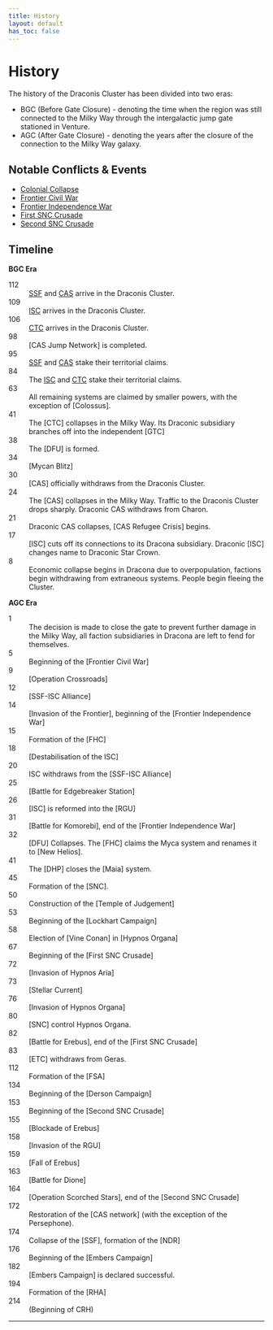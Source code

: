 ```yaml
---
title: History
layout: default
has_toc: false
---
```


# History
The history of the Draconis Cluster has been divided into two eras:
* BGC (Before Gate Closure) - denoting the time when the region was still connected to the Milky Way through the intergalactic jump gate stationed in Venture.
* AGC (After Gate Closure) - denoting the years after the closure of the connection to the Milky Way galaxy.

## Notable Conflicts & Events
* [Colonial Collapse](./events/colonial_collapse.html)
* [Frontier Civil War](./conflicts/frontier_civil_war.html)
* [Frontier Independence War](./conflicts/frontier_independence_war.html)
* [First SNC Crusade](./conflicts/first_snc_crusade.html)
* [Second SNC Crusade](./conflicts/second_snc_crusade.html)

## Timeline
**BGC Era**
<dl>
    <dt>112</dt><dd><a href="../factions/ssf.html">SSF</a> and <a href="../factions/cas.html">CAS</a> arrive in the Draconis Cluster.</dd>
    <dt>109</dt><dd><a href="../factions/isc.html">ISC</a> arrives in the Draconis Cluster.</dd>
    <dt>106</dt><dd><a href="../factions/ctc.html">CTC</a> arrives in the Draconis Cluster.</dd>
    <dt>98</dt><dd>[CAS Jump Network] is completed.</dd>
    <dt>95</dt><dd><a href="../factions/ssf.html">SSF</a> and <a href="../factions/cas.html">CAS</a> stake their territorial claims.</dd>
    <dt>84</dt><dd>The <a href="../factions/isc.html">ISC</a> and <a href="../factions/ctc.html">CTC</a> stake their territorial claims.</dd>
    <dt>63</dt><dd>All remaining systems are claimed by smaller powers, with the exception of [Colossus].</dd>
    <dt>41</dt><dd>The [CTC] collapses in the Milky Way. Its Draconic subsidiary branches off into the independent [GTC]</dd>
    <dt>38</dt><dd>The [DFU] is formed.</dd>
    <dt>34</dt><dd>[Mycan Blitz]</dd>
    <dt>30</dt><dd>[CAS] officially withdraws from the Draconis Cluster.</dd>
    <dt>24</dt><dd>The [CAS] collapses in the Milky Way. Traffic to the Draconis Cluster drops sharply. Draconic CAS withdraws from Charon.</dd>
    <dt>21</dt><dd>Draconic CAS collapses, [CAS Refugee Crisis] begins.</dd>
    <dt>17</dt><dd>[ISC] cuts off its connections to its Dracona subsidiary. Draconic [ISC] changes name to Draconic Star Crown.</dd>
    <dt>8</dt><dd>Economic collapse begins in Dracona due to overpopulation, factions begin withdrawing from extraneous systems. People begin fleeing the Cluster.</dd>
</dl>

**AGC Era**
<dl>
    <dt>1</dt><dd>The decision is made to close the gate to prevent further damage in the Milky Way, all faction subsidiaries in Dracona are left to fend for themselves.</dd>
    <dt>5</dt><dd>Beginning of the [Frontier Civil War]</dd>
    <dt>9</dt><dd>[Operation Crossroads]</dd>
    <dt>12</dt><dd>[SSF-ISC Alliance]</dd>
    <dt>14</dt><dd>[Invasion of the Frontier], beginning of the [Frontier Independence War]</dd>
    <dt>15</dt><dd>Formation of the [FHC]</dd>
    <dt>18</dt><dd>[Destabilisation of the ISC]</dd>
    <dt>20</dt><dd>ISC withdraws from the [SSF-ISC Alliance]</dd>
    <dt>25</dt><dd>[Battle for Edgebreaker Station]</dd>
    <dt>26</dt><dd>[ISC] is reformed into the [RGU]</dd>
    <dt>31</dt><dd>[Battle for Komorebi], end of the [Frontier Independence War]</dd>
    <dt>32</dt><dd>[DFU] Collapses. The [FHC] claims the Myca system and renames it to [New Helios].</dd>
    <dt>41</dt><dd>The [DHP] closes the [Maia] system.</dd>
    <dt>45</dt><dd>Formation of the [SNC].</dd>
    <dt>50</dt><dd>Construction of the [Temple of Judgement]</dd>
    <dt>53</dt><dd>Beginning of the [Lockhart Campaign]</dd>
    <dt>58</dt><dd>Election of [Vine Conan] in [Hypnos Organa]</dd>
    <dt>67</dt><dd>Beginning of the [First SNC Crusade]</dd>
    <dt>72</dt><dd>[Invasion of Hypnos Aria]</dd>
    <dt>73</dt><dd>[Stellar Current]</dd>
    <dt>76</dt><dd>[Invasion of Hypnos Organa]</dd>
    <dt>80</dt><dd>[SNC] control Hypnos Organa.</dd>
    <dt>82</dt><dd>[Battle for Erebus], end of the [First SNC Crusade]</dd>
    <dt>83</dt><dd>[ETC] withdraws from Geras.</dd>
    <dt>112</dt><dd>Formation of the [FSA]</dd>
    <dt>134</dt><dd>Beginning of the [Derson Campaign]</dd>
    <dt>153</dt><dd>Beginning of the [Second SNC Crusade]</dd>
    <dt>155</dt><dd>[Blockade of Erebus]</dd>
    <dt>158</dt><dd>[Invasion of the RGU]</dd>
    <dt>159</dt><dd>[Fall of Erebus]</dd>
    <dt>163</dt><dd>[Battle for Dione]</dd>
    <dt>164</dt><dd>[Operation Scorched Stars], end of the [Second SNC Crusade]</dd>
    <dt>172</dt><dd>Restoration of the [CAS network] (with the exception of the Persephone).</dd>
    <dt>174</dt><dd>Collapse of the [SSF], formation of the [NDR]</dd>
    <dt>176</dt><dd>Beginning of the [Embers Campaign]</dd>
    <dt>182</dt><dd>[Embers Campaign] is declared successful.</dd>
    <dt>194</dt><dd>Formation of the [RHA]</dd>
    <dt>214</dt><dd>(Beginning of CRH)</dd>
</dl>

----